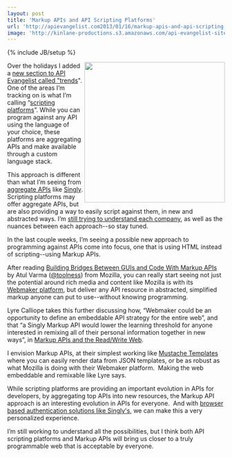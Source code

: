 ```yaml
---
layout: post
title: 'Markup APIs and API Scripting Platforms'
url: 'http://apievangelist.com2013/01/16/markup-apis-and-api-scripting-platforms/'
image: 'http://kinlane-productions.s3.amazonaws.com/api-evangelist-site/blog/markup-api.png'
---
```

{% include JB/setup %}
<p>
     <img src="https://s3.amazonaws.com/kinlane-productions/api-evangelist/scripting-platforms/markup-api.png"  width="325" align="right" />
</p>
<p>
     Over the holidays I added a <a title="new section to API Evangelist called trends" href="http://apievangelist.com/trends/">new section to API Evangelist called "trends</a>". One of the areas I’m tracking on is what I’m calling “<a href="/trends/scripting-platforms.php">scripting platforms</a>”. While you can program against any API using the language of your choice, these platforms are aggregating APIs and make available through a custom language stack.
</p>
<p>
     This approach is different than what I’m seeing from <a title="aggregate APIs" href="/trends/aggregation.php">aggregate APIs</a> like <a title="Singly" href="http://singly.com">Singly</a>. Scripting platforms may offer aggregate APIs, but are also providing a way to easily script against them, in new and abstracted ways. I’m <a href="/2012/12/19/taking-apis-to-next-level-with-api-scripting-platforms/">still trying to understand each company</a>, as well as the nuances between each approach--so stay tuned.
</p>
<p>
     In the last couple weeks, I’m seeing a possible new approach to programming against APIs come into focus, one that is using HTML instead of scripting--using Markup APIs.
</p>
<p>
     After reading <a title="Building Bridges Between GUIs and Code With Markup APIs" href="http://www.toolness.com/wp/2013/01/building-bridges-between-guis-and-code-with-markup-apis/">Building Bridges Between GUIs and Code With Markup APIs</a> by Atul Varma (<a href="https://twitter.com/toolness">@toolness</a>) from Mozilla, you can really start seeing not just the potential around rich media and content like Mozilla is with its <a href="https://webmaker.org/en-US/">Webmaker platform</a>, but deliver any API resource in abstracted, simplified markup anyone can put to use--without knowing programming.
</p>
<p>
     Lyre Calliope takes this further discussing how, “Webmaker could be an opportunity to define an embeddable API strategy for the entire web”, and that “a Singly Markup API would lower the learning threshold for anyone interested in remixing all of their personal information together in new ways”, in <a href="http://captaincalliope.net/2013/01/15/markup-apis-and-the-readwrite-web/">Markup APIs and the Read/Write Web</a>.
</p>
<p>
     I envision Markup APIs, at their simplest working like <a href="http://mustache.github.com/">Mustache Templates</a> where you can easily render data from JSON templates, or be as robust as what Mozilla is doing with their Webmaker platform.  Making the web embeddable and remixable like Lyre says. 
</p>
<p>
     While scripting platforms are providing an important evolution in APIs for developers, by aggregating top APIs into new resources, the Markup API approach is an interesting evolution in APIs for everyone.  And with <a href="https://singly.com/docs/data/authorizationBrowser-based-Client-Apps">browser based authentication solutions like Singly's</a>, we can make this a very personalized experience.
</p>
<p>
     I’m still working to understand all the possibilities, but I think both API scripting platforms and Markup APIs will bring us closer to a truly programmable web that is acceptable by everyone.
</p>
